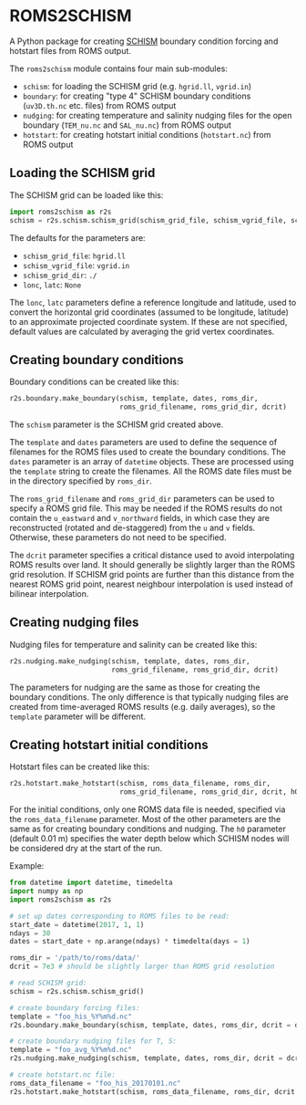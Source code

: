 # ROMS2SCHISM
A Python package for creating [SCHISM](http://ccrm.vims.edu/schismweb/) boundary condition forcing and hotstart files from ROMS output.

The `roms2schism` module contains four main sub-modules:

* `schism`: for loading the SCHISM grid (e.g. `hgrid.ll`, `vgrid.in`)
* `boundary`: for creating "type 4" SCHISM boundary conditions (`uv3D.th.nc` etc. files) from ROMS output 
* `nudging`: for creating temperature and salinity nudging files for the open boundary (`TEM_nu.nc` and `SAL_nu.nc`) from ROMS output 
* `hotstart`: for creating hotstart initial conditions (`hotstart.nc`) from ROMS output

## Loading the SCHISM grid

The SCHISM grid can be loaded like this:

```python
import roms2schism as r2s
schism = r2s.schism.schism_grid(schism_grid_file, schism_vgrid_file, schism_grid_dir, lonc, latc)
```

The defaults for the parameters are:

* `schism_grid_file`: `hgrid.ll`
* `schism_vgrid_file`: `vgrid.in`
* `schism_grid_dir`: `./`
* `lonc`, `latc`: `None`

The `lonc`, `latc` parameters define a reference longitude and latitude, used to convert the horizontal grid coordinates (assumed to be longitude, latitude) to an approximate projected coordinate system. If these are not specified, default values are calculated by averaging the grid vertex coordinates.

## Creating boundary conditions

Boundary conditions can be created like this:

```python
r2s.boundary.make_boundary(schism, template, dates, roms_dir,
                           roms_grid_filename, roms_grid_dir, dcrit)
```

The `schism` parameter is the SCHISM grid created above.

The `template` and `dates` parameters are used to define the sequence of filenames for the ROMS files used to create the boundary conditions. The `dates` parameter is an array of `datetime` objects. These are processed using the `template` string to create the filenames. All the ROMS date files must be in the directory specified by `roms_dir`.

The `roms_grid_filename` and `roms_grid_dir` parameters can be used to specify a ROMS grid file. This may be needed if the ROMS results do not contain the `u_eastward` and `v_northward` fields, in which case they are reconstructed (rotated and de-staggered) from the `u` and `v` fields. Otherwise, these parameters do not need to be specified.

The `dcrit` parameter specifies a critical distance used to avoid interpolating ROMS results over land. It should generally be slightly larger than the ROMS grid resolution. If SCHISM grid points are further than this distance from the nearest ROMS grid point, nearest neighbour interpolation is used instead of bilinear interpolation.

## Creating nudging files

Nudging files for temperature and salinity can be created like this:

```python
r2s.nudging.make_nudging(schism, template, dates, roms_dir,
                         roms_grid_filename, roms_grid_dir, dcrit)
```

The parameters for nudging are the same as those for creating the boundary conditions. The only difference is that typically nudging files are created from time-averaged ROMS results (e.g. daily averages), so the `template` parameter will be different.

## Creating hotstart initial conditions

Hotstart files can be created like this:

```python
r2s.hotstart.make_hotstart(schism, roms_data_filename, roms_dir,
                           roms_grid_filename, roms_grid_dir, dcrit, h0)
```

For the initial conditions, only one ROMS data file is needed, specified via the `roms_data_filename` parameter. Most of the other parameters are the same as for creating boundary conditions and nudging. The `h0` parameter (default 0.01 m) specifies the water depth below which SCHISM nodes will be considered dry at the start of the run.

Example:

```python
from datetime import datetime, timedelta
import numpy as np
import roms2schism as r2s

# set up dates corresponding to ROMS files to be read:
start_date = datetime(2017, 1, 1)
ndays = 30
dates = start_date + np.arange(ndays) * timedelta(days = 1)

roms_dir = '/path/to/roms/data/'
dcrit = 7e3 # should be slightly larger than ROMS grid resolution

# read SCHISM grid:
schism = r2s.schism.schism_grid()

# create boundary forcing files:
template = "foo_his_%Y%m%d.nc"
r2s.boundary.make_boundary(schism, template, dates, roms_dir, dcrit = dcrit)

# create boundary nudging files for T, S:
template = "foo_avg_%Y%m%d.nc"
r2s.nudging.make_nudging(schism, template, dates, roms_dir, dcrit = dcrit)

# create hotstart.nc file:
roms_data_filename = "foo_his_20170101.nc"
r2s.hotstart.make_hotstart(schism, roms_data_filename, roms_dir, dcrit = dcrit)

```
